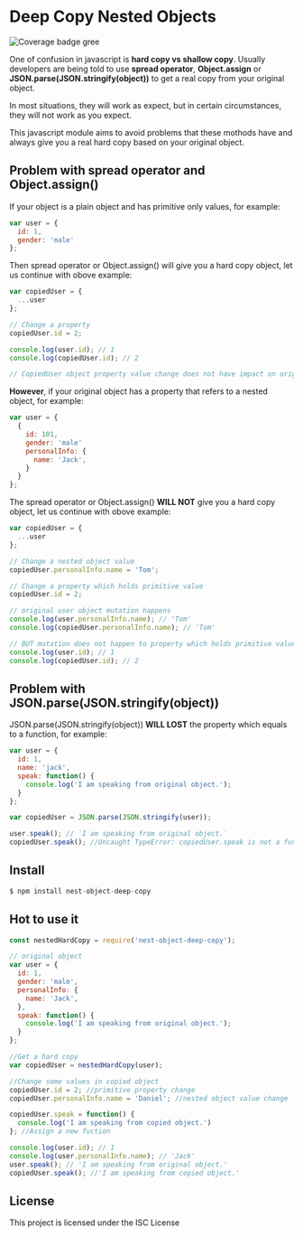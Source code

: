 # Deep Copy Nested Objects 

![Coverage badge gree][coverage-badge-green]

[coverage-badge-green]: https://img.shields.io/badge/Coverage-100%25-brightgreen.svg
[coverage-badge-yellow]: https://img.shields.io/badge/Coverage-100%25-yellow.svg
[coverage-badge-red]: https://img.shields.io/badge/Coverage-100%25-red.svg

One of confusion in javascript is **hard copy vs shallow copy**. Usually developers are being told to use **spread operator**, **Object.assign** or **JSON.parse(JSON.stringify(object))** to get a real copy from your original object.

In most situations, they will work as expect, but in certain circumstances, they will not work as you expect.

This javascript module aims to avoid problems that these mothods have and always give you a real hard copy based on your original object.

## Problem with spread operator and Object.assign()

If your object is a plain object and has primitive only values, for example:

```javascript
var user = {
  id: 1,
  gender: 'male'
};
```

Then spread operator or Object.assign() will give you a hard copy object, let us continue with obove example:

```javascript
var copiedUser = {
  ...user
};

// Change a property
copiedUser.id = 2;

console.log(user.id); // 1
console.log(copiedUser.id); // 2

// CopiedUser object property value change does not have impact on original user object
```

**However**, if your original object has a property that refers to a nested object, for example:

```javascript
var user = {
  {
    id: 101,
    gender: 'male'
    personalInfo: {
      name: 'Jack',
    }
  }
};
```

The spread operator or Object.assign() **WILL NOT** give you a hard copy object, let us continue with obove example:

```javascript
var copiedUser = {
  ...user
};

// Change a nested object value
copiedUser.personalInfo.name = 'Tom';

// Change a property which holds primitive value
copiedUser.id = 2;

// original user object mutation happens
console.log(user.personalInfo.name); // 'Tom'
console.log(copiedUser.personalInfo.name); // 'Tom'

// BUT mutation does not happen to property which holds primitive value
console.log(user.id); // 1
console.log(copiedUser.id); // 2
```


## Problem with JSON.parse(JSON.stringify(object))

JSON.parse(JSON.stringify(object)) **WILL LOST** the property which equals to a function, for example:

```javascript
var user = {
  id: 1,
  name: 'jack',
  speak: function() {
    console.log('I am speaking from original object.');
  }
};

var copiedUser = JSON.parse(JSON.stringify(user));

user.speak(); // `I am speaking from original object.`
copiedUser.speak(); //Uncaught TypeError: copiedUser.speak is not a function
```

## Install
```javascript
$ npm install nest-object-deep-copy
```

## Hot to use it
```javascript
const nestedHardCopy = require('nest-object-deep-copy');

// original object
var user = {
  id: 1,
  gender: 'male',
  personalInfo: {
    name: 'Jack',
  },
  speak: function() {
    console.log('I am speaking from original object.');
  }
};

//Get a hard copy
var copiedUser = nestedHardCopy(user);

//Change some values in copied object
copiedUser.id = 2; //primitive property change
copiedUser.personalInfo.name = 'Daniel'; //nested object value change

copiedUser.speak = function() {
  console.log('I am speaking from copied object.')
}; //Assign a new fuction

console.log(user.id); // 1
console.log(user.personalInfo.name); // 'Jack'
user.speak(); // 'I am speaking from original object.'
copiedUser.speak(); //'I am speaking from copied object.'
```
## License

This project is licensed under the ISC License 
